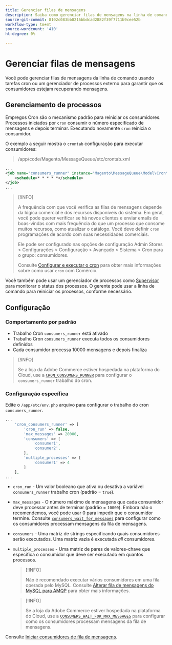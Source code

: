 ```yaml
---
title: Gerenciar filas de mensagens
description: Saiba como gerenciar filas de mensagens na linha de comando do Adobe Commerce.
source-git-commit: 8102c083bb0216bbdcad2882f39f7711b9cee52b
workflow-type: tm+mt
source-wordcount: '410'
ht-degree: 0%

---
```



# Gerenciar filas de mensagens

Você pode gerenciar filas de mensagens da linha de comando usando tarefas cron ou um gerenciador de processos externo para garantir que os consumidores estejam recuperando mensagens.

## Gerenciamento de processos

Empregos Cron são o mecanismo padrão para reiniciar os consumidores. Processos iniciados por `cron` consumir o número especificado de mensagens e depois terminar. Executando novamente `cron` reinicia o consumidor.

O exemplo a seguir mostra o `crontab` configuração para executar consumidores:

> /app/code/Magento/MessageQueue/etc/crontab.xml

```xml
...
<job name="consumers_runner" instance="Magento\MessageQueue\Model\Cron\ConsumersRunner" method="run">
    <schedule>* * * * *</schedule>
</job>
...
```

>[!INFO]
>
>A frequência com que você verifica as filas de mensagens depende da lógica comercial e dos recursos disponíveis do sistema. Em geral, você pode querer verificar se há novos clientes e enviar emails de boas-vindas com mais frequência do que um processo que consome muitos recursos, como atualizar o catálogo. Você deve definir `cron` programações de acordo com suas necessidades comerciais.
>
>Ele pode ser configurado nas opções de configuração Admin Stores > Configurações > Configuração > Avançado > Sistema > Cron para o grupo: consumidores.
>
>Consulte [Configurar e executar o cron](../cli/configure-cron-jobs.md) para obter mais informações sobre como usar `cron` com Comércio.

Você também pode usar um gerenciador de processos como [Supervisor](http://supervisord.org/index.html) para monitorar o status dos processos. O gerente pode usar a linha de comando para reiniciar os processos, conforme necessário.

## Configuração

### Comportamento por padrão

- Trabalho Cron `consumers_runner` está ativado
- Trabalho Cron `consumers_runner` executa todos os consumidores definidos
- Cada consumidor processa 10000 mensagens e depois finaliza

>[!INFO]
>
>Se a loja da Adobe Commerce estiver hospedada na plataforma do Cloud, use a [`CRON_CONSUMERS_RUNNER`](https://experienceleague.adobe.com/docs/commerce-cloud-service/user-guide/configure/env/stage/variables-deploy.html#cron_consumers_runner) para configurar o `consumers_runner` trabalho do cron.

### Configuração específica

Edite o `/app/etc/env.php` arquivo para configurar o trabalho do cron `consumers_runner`.

```php
...
    'cron_consumers_runner' => [
        'cron_run' => false,
        'max_messages' => 20000,
        'consumers' => [
            'consumer1',
            'consumer2',
        ],
        'multiple_processes' => [
            'consumer1' => 4
        ]
    ],
...
```

- `cron_run` - Um valor booleano que ativa ou desativa a variável `consumers_runner` trabalho cron (padrão = `true`).
- `max_messages` - O número máximo de mensagens que cada consumidor deve processar antes de terminar (padrão = `10000`). Embora não o recomendemos, você pode usar 0 para impedir que o consumidor termine. Consulte [`consumers_wait_for_messages`](../reference/config-reference-envphp.md#consumerswaitformessages) para configurar como os consumidores processam mensagens da fila de mensagens.
- `consumers` - Uma matriz de strings especificando quais consumidores serão executados. Uma matriz vazia é executada *all* consumidores.
- `multiple_processes` - Uma matriz de pares de valores-chave que especifica o consumidor que deve ser executado em quantos processos.

   >[!INFO]
   >
   >Não é recomendado executar vários consumidores em uma fila operada pelo MySQL. Consulte [Alterar fila de mensagens do MySQL para AMQP](https://developer.adobe.com/commerce/php/development/components/message-queues/#change-message-queue-from-mysql-to-amqp) para obter mais informações.

   >[!INFO]
   >
   >Se a loja da Adobe Commerce estiver hospedada na plataforma do Cloud, use a [`CONSUMERS_WAIT_FOR_MAX_MESSAGES`](https://experienceleague.adobe.com/docs/commerce-cloud-service/user-guide/configure/env/stage/variables-deploy.html#consumers_wait_for_max_messages) para configurar como os consumidores processam mensagens da fila de mensagens.

Consulte [Iniciar consumidores de fila de mensagens](../cli/start-message-queues.md).
